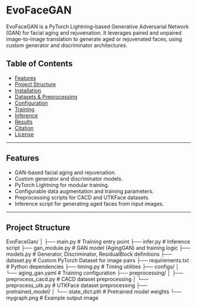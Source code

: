 # EvoFaceGAN

EvoFaceGAN is a PyTorch Lightning-based Generative Adversarial Network (GAN) for facial aging and rejuvenation. It leverages paired and unpaired image-to-image translation to generate aged or rejuvenated faces, using custom generator and discriminator architectures.

## Table of Contents

- [Features](#features)
- [Project Structure](#project-structure)
- [Installation](#installation)
- [Datasets & Preprocessing](#datasets--preprocessing)
- [Configuration](#configuration)
- [Training](#training)
- [Inference](#inference)
- [Results](#results)
- [Citation](#citation)
- [License](#license)

---

## Features

- GAN-based facial aging and rejuvenation.
- Custom generator and discriminator models.
- PyTorch Lightning for modular training.
- Configurable data augmentation and training parameters.
- Preprocessing scripts for CACD and UTKFace datasets.
- Inference script for generating aged faces from input images.

---

## Project Structure

EvoFaceGan/
│
├── main.py                # Training entry point
├── infer.py               # Inference script
├── gan_module.py          # GAN model (AgingGAN) and training logic
├── models.py              # Generator, Discriminator, ResidualBlock definitions
├── dataset.py             # Custom PyTorch Dataset for image pairs
├── requirements.txt       # Python dependencies
├── timing.py              # Timing utilities
├── configs/
│   └── aging_gan.yaml     # Training configuration
├── preprocessing/
│   ├── preprocess_cacd.py # CACD dataset preprocessing
│   └── preprocess_utk.py  # UTKFace dataset preprocessing
├── pretrained_model/
│   └── state_dict.pth     # Pretrained model weights
└── mygraph.png            # Example output image
